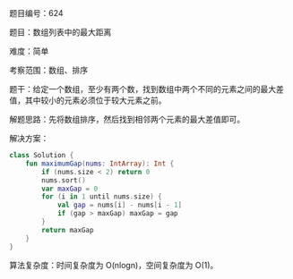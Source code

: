 题目编号：624

题目：数组列表中的最大距离

难度：简单

考察范围：数组、排序

题干：给定一个数组，至少有两个数，找到数组中两个不同的元素之间的最大差值，其中较小的元素必须位于较大元素之前。

解题思路：先将数组排序，然后找到相邻两个元素的最大差值即可。

解决方案：

```kotlin
class Solution {
    fun maximumGap(nums: IntArray): Int {
        if (nums.size < 2) return 0
        nums.sort()
        var maxGap = 0
        for (i in 1 until nums.size) {
            val gap = nums[i] - nums[i - 1]
            if (gap > maxGap) maxGap = gap
        }
        return maxGap
    }
}
```

算法复杂度：时间复杂度为 O(nlogn)，空间复杂度为 O(1)。